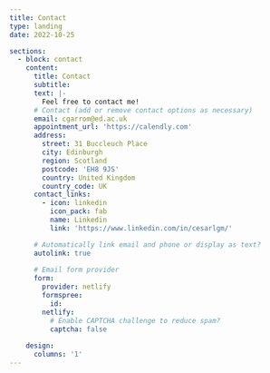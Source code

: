 ```yaml
---
title: Contact
type: landing
date: 2022-10-25

sections:
  - block: contact
    content:
      title: Contact
      subtitle:
      text: |-
        Feel free to contact me!
      # Contact (add or remove contact options as necessary)
      email: cgarrom@ed.ac.uk
      appointment_url: 'https://calendly.com'
      address:
        street: 31 Buccleuch Place
        city: Edinburgh
        region: Scotland
        postcode: 'EH8 9JS'
        country: United Kingdom
        country_code: UK
      contact_links:
        - icon: linkedin
          icon_pack: fab
          name: Linkedin
          link: 'https://www.linkedin.com/in/cesarlgm/'

      # Automatically link email and phone or display as text?
      autolink: true
      
      # Email form provider
      form:
        provider: netlify
        formspree:
          id:
        netlify:
          # Enable CAPTCHA challenge to reduce spam?
          captcha: false
        
    design:
      columns: '1'
---
```

